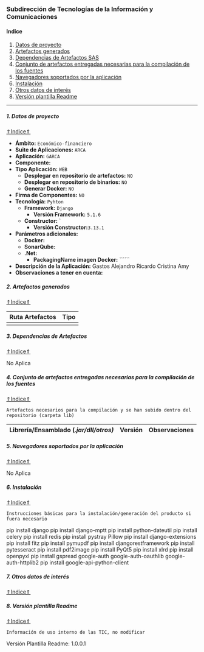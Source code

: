 ### Subdirección de Tecnologías de la Información y Comunicaciones 

#### Indice

1. [Datos de proyecto](#1-datos-de-proyecto)
2. [Artefactos generados](#2-artefactos-generados)
3. [Dependencias de Artefactos SAS](#3-dependencias-de-artefactos-sas)
4. [Conjunto de artefactos entregadas necesarias para la compilación de los fuentes](#4-conjunto-de-artefactos-entregadas-necesarias-para-la-compilación-de-los-fuentes)
5. [Navegadores soportados por la aplicación](#5-navegadores-soportados-por-la-aplicación)
6. [Instalación](#6-instalación)
7. [Otros datos de interés](#7-otros-datos-de-interés)
8. [Versión plantilla Readme](#8-versión-plantilla-readme)

  
----

##### 1. Datos de proyecto
[⇑Indice⇑](#indice)

- **Ámbito:** ```Económico-financiero```
- **Suite de Aplicaciones:** ```ARCA```
- **Aplicación:** ```GARCA```
- **Componente:**
- **Tipo Aplicación:** ```WEB```
    - **Desplegar en repositorio de artefactos:** ```NO```
    - **Desplegar en repositorio de binarios:** ```NO```
    - **Generar Docker:** ```NO```
- **Firma de Componentes:** ```NO```
- **Tecnología:** ```Pyhton```
    - **Framework:** ```Django```
        - **Versión Framework:** ```5.1.6```
    - **Constructor:** `
        - **Versión Constructor:**```3.13.1```
- **Parámetros adicionales:**
    - **Docker:** 
    - **SonarQube:**  
    - **.Net:** 
        - **PackagingName imagen Docker:** ``````
- **Descripción de la Aplicación:** Gastos Alejandro Ricardo Cristina Amy
- **Observaciones a tener en cuenta:** 

##### 2. Artefactos generados
[⇑Indice⇑](#indice)

| **Ruta Artefactos**           | **Tipo** | 
|:----:                   |:-----:         |
| 								|   	   |

##### 3. Dependencias de Artefactos
[⇑Indice⇑](#indice)

No Aplica

##### 4. Conjunto de artefactos entregadas necesarias para la compilación de los fuentes
[⇑Indice⇑](#indice)

```Artefactos necesarios para la compilación y se han subido dentro del repositorio (carpeta lib)```

| **Librería/Ensamblado** (*.jar/dll/otros)* | **Versión**  |  **Observaciones**     |
|:--------:                                  |:--------:    |:------:               |


##### 5. Navegadores soportados por la aplicación
[⇑Indice⇑](#indice)

No Aplica

##### 6. Instalación
[⇑Indice⇑](#indice)

```Instrucciones básicas para la instalación/generación del producto si fuera necesario```

pip install django
pip install django-mptt
pip install python-dateutil
pip install celery
pip install redis
pip install pystray Pillow
pip install django-extensions
pip install fitz
pip install pymupdf
pip install djangorestframework
pip install pytesseract 
pip install pdf2image
pip install PyQt5
pip install xlrd
pip install openpyxl
pip install gspread google-auth google-auth-oauthlib google-auth-httplib2
pip install google-api-python-client


##### 7. Otros datos de interés
[⇑Indice⇑](#indice)


##### 8. Versión plantilla Readme
[⇑Indice⇑](#indice)

```Información de uso interno de las TIC, no modificar```

Versión Plantilla Readme: 1.0.0.1

